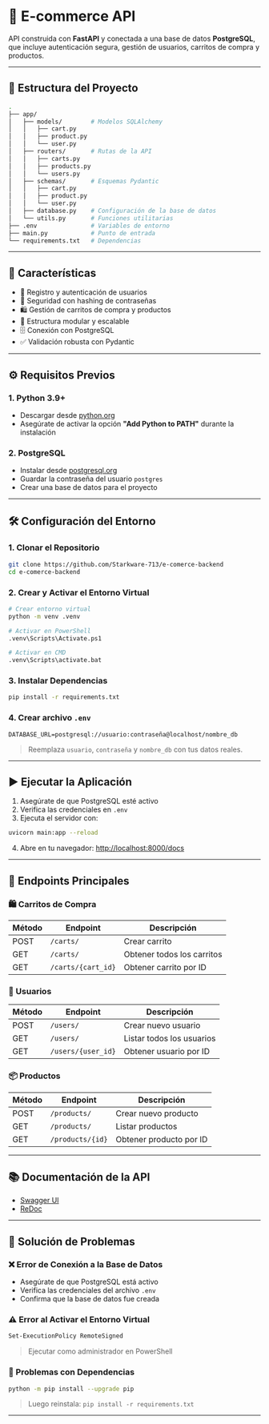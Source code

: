 # 🛒 E-commerce API

API construida con **FastAPI** y conectada a una base de datos **PostgreSQL**, que incluye autenticación segura, gestión de usuarios, carritos de compra y productos.

---

## 📁 Estructura del Proyecto

```bash
.
├── app/
│   ├── models/        # Modelos SQLAlchemy
│   │   ├── cart.py 
│   │   ├── product.py 
│   │   └── user.py
│   ├── routers/       # Rutas de la API
│   │   ├── carts.py
│   │   ├── products.py 
│   │   └── users.py
│   ├── schemas/       # Esquemas Pydantic
│   │   ├── cart.py 
│   │   ├── product.py
│   │   └── user.py
│   ├── database.py    # Configuración de la base de datos
│   └── utils.py       # Funciones utilitarias
├── .env               # Variables de entorno
├── main.py            # Punto de entrada
└── requirements.txt   # Dependencias
```

---

## 🚀 Características

* 🧾 Registro y autenticación de usuarios
* 🔐 Seguridad con hashing de contraseñas
* 🛍️ Gestión de carritos de compra y productos
* 🧩 Estructura modular y escalable
* 🗄️ Conexión con PostgreSQL
* ✅ Validación robusta con Pydantic

---

## ⚙️ Requisitos Previos

### 1. Python 3.9+

* Descargar desde [python.org](https://www.python.org/downloads/)
* Asegúrate de activar la opción **"Add Python to PATH"** durante la instalación

### 2. PostgreSQL

* Instalar desde [postgresql.org](https://www.postgresql.org/download/)
* Guardar la contraseña del usuario `postgres`
* Crear una base de datos para el proyecto

---

## 🛠️ Configuración del Entorno

### 1. Clonar el Repositorio

```bash
git clone https://github.com/Starkware-713/e-comerce-backend
cd e-comerce-backend
```

### 2. Crear y Activar el Entorno Virtual

```bash
# Crear entorno virtual
python -m venv .venv

# Activar en PowerShell
.venv\Scripts\Activate.ps1

# Activar en CMD
.venv\Scripts\activate.bat
```

### 3. Instalar Dependencias

```bash
pip install -r requirements.txt
```

### 4. Crear archivo `.env`

```env
DATABASE_URL=postgresql://usuario:contraseña@localhost/nombre_db
```

> Reemplaza `usuario`, `contraseña` y `nombre_db` con tus datos reales.

---

## ▶️ Ejecutar la Aplicación

1. Asegúrate de que PostgreSQL esté activo
2. Verifica las credenciales en `.env`
3. Ejecuta el servidor con:

```bash
uvicorn main:app --reload
```

4. Abre en tu navegador: [http://localhost:8000/docs](http://localhost:8000/docs)

---

## 🔄 Endpoints Principales

### 🛍️ Carritos de Compra

| Método | Endpoint           | Descripción                |
| ------ | ------------------ | -------------------------- |
| POST   | `/carts/`          | Crear carrito              |
| GET    | `/carts/`          | Obtener todos los carritos |
| GET    | `/carts/{cart_id}` | Obtener carrito por ID     |

### 👤 Usuarios

| Método | Endpoint           | Descripción               |
| ------ | ------------------ | ------------------------- |
| POST   | `/users/`          | Crear nuevo usuario       |
| GET    | `/users/`          | Listar todos los usuarios |
| GET    | `/users/{user_id}` | Obtener usuario por ID    |

### 📦 Productos

| Método | Endpoint         | Descripción             |
| ------ | ---------------- | ----------------------- |
| POST   | `/products/`     | Crear nuevo producto    |
| GET    | `/products/`     | Listar productos        |
| GET    | `/products/{id}` | Obtener producto por ID |

---

## 📚 Documentación de la API

* [Swagger UI](http://localhost:8000/docs)
* [ReDoc](http://localhost:8000/redoc)

---

## 🧰 Solución de Problemas

### ❌ Error de Conexión a la Base de Datos

* Asegúrate de que PostgreSQL está activo
* Verifica las credenciales del archivo `.env`
* Confirma que la base de datos fue creada

### ⚠️ Error al Activar el Entorno Virtual

```bash
Set-ExecutionPolicy RemoteSigned
```

> Ejecutar como administrador en PowerShell

### 🐍 Problemas con Dependencias

```bash
python -m pip install --upgrade pip
```

> Luego reinstala: `pip install -r requirements.txt`

---
